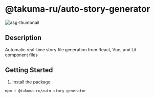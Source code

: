 # @takuma-ru/auto-story-generator

![asg-thumbnail](https://github.com/takuma-ru/auto-story-generator/assets/49429291/dca65c2c-3384-45c0-a761-e85276cb2393)

## Description
Automatic real-time story file generation from React, Vue, and Lit component files

## Getting Started
1. Install the package
```bash
npm i @takuma-ru/auto-story-generator
```
